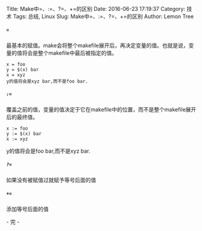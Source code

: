 Title: Make中=、:=、?=、+=的区别
Date: 2016-06-23 17:19:37
Category: 技术
Tags: 总结, Linux
Slug: Make中=、:=、?=、+=的区别
Author: Lemon Tree

##### `=`

最基本的赋值。make会将整个makefile展开后，再决定变量的值。也就是说，变量的值将会是整个makefile中最后被指定的值。

```
x = foo
y = $(x) bar
x = xyz
y的值将会是xyz bar,而不是foo bar.
```

##### `:=`

覆盖之前的值，变量的值决定于它在makefile中的位置，而不是整个makefile展开后的最终值。

```
x := foo
y := $(x) bar
x := xyz
```

y的值将会是foo bar,而不是xyz bar.

##### `?=`

如果没有被赋值过就赋予等号后面的值

##### `+=`

添加等号后面的值

\- 完 -

